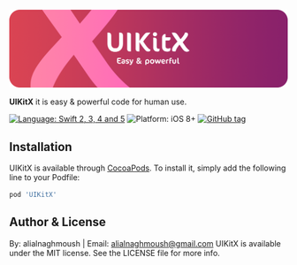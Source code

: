 ![](https://github.com/alialnaghmoush/UIKitX/blob/master/Design/LogoX.png)

**UIKitX** it is easy & powerful code for human use.

[![Language: Swift 2, 3, 4 and 5](https://img.shields.io/badge/Language-swift%205-orange.svg)](https://developer.apple.com/swift)
![Platform: iOS 8+](https://img.shields.io/badge/Platform-iOS%20-blue.svg?style=flat)
[![GitHub tag](https://img.shields.io/badge/Release-v1.0-green.svg?style=flat)]()

## Installation

UIKitX is available through [CocoaPods](https://cocoapods.org). To install
it, simply add the following line to your Podfile:


```ruby
pod 'UIKitX'
```

## Author & License
By: alialnaghmoush | Email: alialnaghmoush@gmail.com
UIKitX is available under the MIT license. See the LICENSE file for more info.

